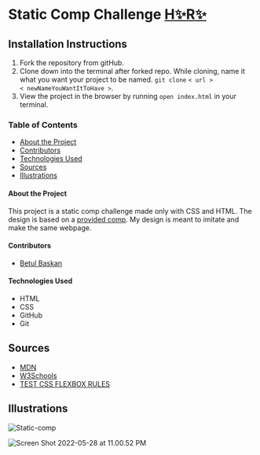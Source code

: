 # Static Comp Challenge   [H✨R✨](https://baskanbetul.github.io/Static-Comp-Challenge/)

## Installation Instructions

1. Fork the repository from gitHub.
2. Clone down into the terminal after forked repo. While cloning, name it what you want your project to be named. `git clone` `< url >`                    
   `< newNameYouWantItToHave >`.
3. View the project in the browser by running `open index.html` in your terminal.

### Table of Contents
- [About the Project](#about-the-project)
- [Contributors](#contributors)
- [Technologies Used](#technologies-used)
- [Sources](#sources)
- [Illustrations](#illustrations)

#### About the Project

This project is a static comp challenge made only with CSS and HTML. The design is based on a [provided comp](https://frontend.turing.edu/projects/M2-static-comp-challenge.html).
My design is meant to imitate and make the same webpage.

#### Contributors
- [Betul Baskan](https://github.com/Baskanbetul)

#### Technologies Used
- HTML
- CSS
- GitHub
- Git

## Sources
- [MDN](https://developer.mozilla.org/en-US/)
- [W3Schools](https://www.w3schools.com/)
- [TEST CSS FLEXBOX RULES](https://flexbox.help/)

## Illustrations

![Static-comp]()

![Screen Shot 2022-05-28 at 11.00.52 PM](https://baskanbetul.github.io/Static-Comp-Challenge/.png)

